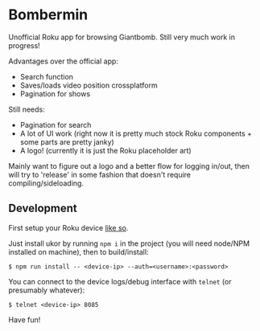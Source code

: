# Bombermin #

Unofficial Roku app for browsing Giantbomb. Still very much work in progress!

Advantages over the official app:

+ Search function
+ Saves/loads video position crossplatform
+ Pagination for shows

Still needs:

+ Pagination for search
+ A lot of UI work (right now it is pretty much stock Roku components + some parts are pretty janky)
+ A logo! (currently it is just the Roku placeholder art)

Mainly want to figure out a logo and a better flow for logging in/out, then will try to 'release' in some fashion that doesn't require compiling/sideloading.

## Development ##

First setup your Roku device [like so](https://blog.roku.com/developer/developer-setup-guide).

Just install ukor by running `npm i` in the project (you will need node/NPM installed on machine), then to build/install:

```
$ npm run install -- <device-ip> --auth=<username>:<password>
```

You can connect to the device logs/debug interface with `telnet` (or presumably whatever):

```
$ telnet <device-ip> 8085
```

Have fun!

